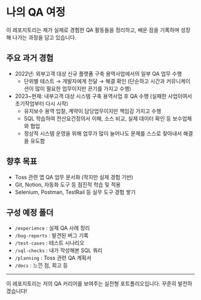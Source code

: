 # 나의 QA 여정

이 레포지토리는 제가 실제로 경험한 QA 활동들을 정리하고, 배운 점을 기록하며 성장해 나가는 과정을 담고 있습니다.

## 주요 과거 경험
- 2022년: 외부고객 대상 신규 플랫폼 구축 용역사업에서의 일부 QA 업무 수행
  - 단위별 테스트 → 개발자에게 전달 → 해결 확인 (단순하고 시간과 커뮤니케이션이 많이 필요한 업무이지만 끈기를 가지고 수행)  
- 2023~현재: 내부고객 대상 시스템 구축 용역사업 후 QA 수행 (실패한 사업이여서 초기작업부터 다시 시작)
  - 유지보수 용역 입찰, 계약이 담당업무이지만 책임감 가지고 수행
  - SQL 학습하여 전산요건정의서 이해, 소스 비교, 실제 데이터 확인 등 보수업체와 협업  
  - 정상적 시스템 운영을 위해 업무가 많이 늘어나도 문제를 스스로 찾아내서 해결을 유도함

## 향후 목표
- Toss 관련 앱 QA 업무 문서화 (작지만 실제 경험 기반)
- Git, Notion, 자동화 도구 등 점진적 학습 및 적용
- Selenium, Postman, TestRail 등 실무 도구 경험 쌓기

## 구성 예정 폴더
- `/experience` : 실제 QA 사례 정리
- `/bug-reports` : 발견된 버그 기록
- `/test-cases` : 테스트 시나리오
- `/sql-checks` : 내가 작성해본 SQL 쿼리
- `/planning` : Toss 관련 QA 계획서
- `/docs` : 느낀 점, 회고 등

---

이 레포지토리는 저의 QA 커리어를 보여주는 실전형 포트폴리오입니다.
꾸준히 발전하겠습니다!
